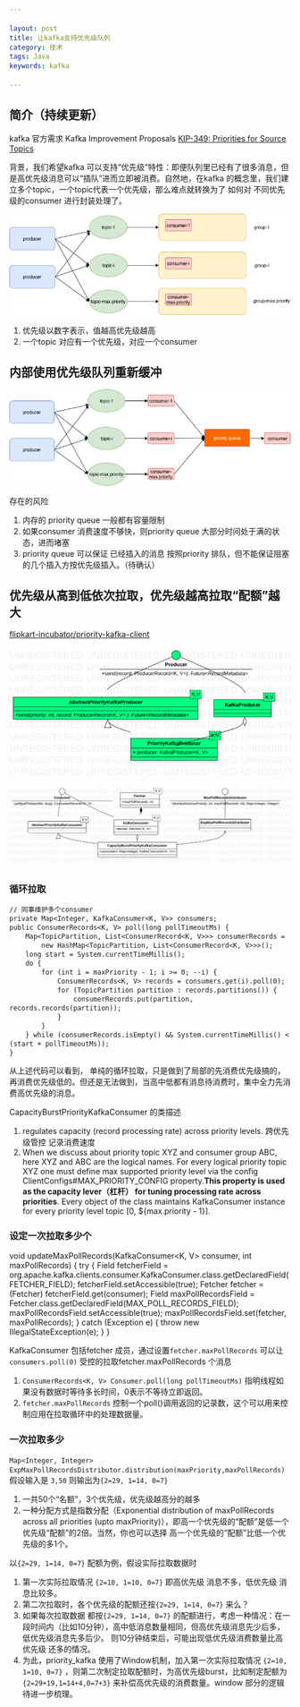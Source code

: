 ```yaml
---

layout: post
title: 让kafka支持优先级队列
category: 技术
tags: Java
keywords: kafka

---
```


## 简介（持续更新）


kafka 官方需求  Kafka Improvement Proposals [KIP-349: Priorities for Source Topics](https://cwiki.apache.org/confluence/display/KAFKA/KIP-349%3A+Priorities+for+Source+Topics)


背景，我们希望kafka 可以支持“优先级”特性：即便队列里已经有了很多消息，但是高优先级消息可以“插队”进而立即被消费。自然地，在kafka 的概念里，我们建立多个topic，一个topic代表一个优先级，那么难点就转换为了 如何对 不同优先级的consumer 进行封装处理了。

![](/public/upload/java/priority_kafka_subscribe.png)

1. 优先级以数字表示，值越高优先级越高
2. 一个topic 对应有一个优先级，对应一个consumer

## 内部使用优先级队列重新缓冲

![](/public/upload/java/priority_kafka_internal_queue.png)

存在的风险

1. 内存的 priority queue 一般都有容量限制
1. 如果consumer 消费速度不够快，则priority queue 大部分时间处于满的状态，进而堵塞
3. priority queue 可以保证 已经插入的消息 按照priority 排队，但不能保证阻塞的几个插入方按优先级插入。（待确认）

## 优先级从高到低依次拉取，优先级越高拉取“配额”越大

[flipkart-incubator/priority-kafka-client](https://github.com/flipkart-incubator/priority-kafka-client)

![](/public/upload/java/priority_kafka_producer_class_diagram.png)

![](/public/upload/java/priority_kafka_consumer_class_diagram.png)

### 循环拉取

    // 同事维护多个consumer
    private Map<Integer, KafkaConsumer<K, V>> consumers;
    public ConsumerRecords<K, V> poll(long pollTimeoutMs) {
        Map<TopicPartition, List<ConsumerRecord<K, V>>> consumerRecords = 
            new HashMap<TopicPartition, List<ConsumerRecord<K, V>>>();
        long start = System.currentTimeMillis();
        do {
            for (int i = maxPriority - 1; i >= 0; --i) {
                ConsumerRecords<K, V> records = consumers.get(i).poll(0);
                for (TopicPartition partition : records.partitions()) {
                    consumerRecords.put(partition, records.records(partition));
                }
            }
        } while (consumerRecords.isEmpty() && System.currentTimeMillis() < (start + pollTimeoutMs));
    }

从上述代码可以看到， 单纯的循环拉取，只是做到了局部的先消费优先级搞的，再消费优先级低的。但还是无法做到，当高中低都有消息待消费时，集中全力先消费高优先级的消息。

CapacityBurstPriorityKafkaConsumer 的类描述

1. regulates capacity (record processing rate) across priority levels. 跨优先级管控 记录消费速度
2. When we discuss about priority topic XYZ and consumer group ABC, here XYZ and ABC are the logical names. For every logical priority topic XYZ one must define max supported priority level via the config ClientConfigs#MAX_PRIORITY_CONFIG property.**This property is used as the capacity lever（杠杆） for tuning processing rate across priorities**. Every object of the class maintains KafkaConsumer instance for every priority level topic [0, ${max.priority - 1}].

### 设定一次拉取多少个

   void updateMaxPollRecords(KafkaConsumer<K, V> consumer, int maxPollRecords) {
        try {
            Field fetcherField = org.apache.kafka.clients.consumer.KafkaConsumer.class.getDeclaredField(FETCHER_FIELD);
            fetcherField.setAccessible(true);
            Fetcher fetcher = (Fetcher) fetcherField.get(consumer);
            Field maxPollRecordsField = Fetcher.class.getDeclaredField(MAX_POLL_RECORDS_FIELD);
            maxPollRecordsField.setAccessible(true);
            maxPollRecordsField.set(fetcher, maxPollRecords);
        } catch (Exception e) {
            throw new IllegalStateException(e);
        }
    }

KafkaConsumer 包括fetcher 成员，通过设置`fetcher.maxPollRecords` 可以让`consumers.poll(0)` 受控的拉取fetcher.maxPollRecords 个消息

1. `ConsumerRecords<K, V> Consumer.poll(long pollTimeoutMs)` 指明线程如果没有数据时等待多长时间，0表示不等待立即返回。
2. `fetcher.maxPollRecords` 控制一个poll()调用返回的记录数，这个可以用来控制应用在拉取循环中的处理数据量。

### 一次拉取多少

`Map<Integer, Integer> ExpMaxPollRecordsDistributor.distribution(maxPriority,maxPollRecords)` 假设输入是 `3,50` 则输出为`{2=29, 1=14, 0=7}`

1. 一共50个“名额”，3个优先级，优先级越高分的越多
2. 一种分配方式是指数分配（Exponential distribution of maxPollRecords across all priorities (upto maxPriority)），即高一个优先级的“配额”是低一个优先级“配额”的2倍。当然，你也可以选择 高一个优先级的“配额”比低一个优先级的多1个。 

以`{2=29, 1=14, 0=7}` 配额为例，假设实际拉取数据时

1. 第一次实际拉取情况 `{2=10, 1=10, 0=7}` 即高优先级 消息不多，低优先级 消息比较多。
2. 第二次拉取时，各个优先级的配额还按`{2=29, 1=14, 0=7}` 来么？
3. 如果每次拉取数据 都按`{2=29, 1=14, 0=7}` 的配额进行，考虑一种情况：在一段时间内（比如10分钟），高中低消息数量相同，但高优先级消息先少后多，低优先级消息先多后少。 则10分钟结束后，可能出现低优先级消费数量比高优先级 还多的情况。
4. 为此，priority_kafka 使用了Window机制，加入第一次实际拉取情况 `{2=10, 1=10, 0=7}` ，则第二次制定拉取配额时，为高优先级burst，比如制定配额为 `{2=29+19,1=14+4,0=7+3}` 来补偿高优先级的消费数量。window 部分的逻辑待进一步梳理。
